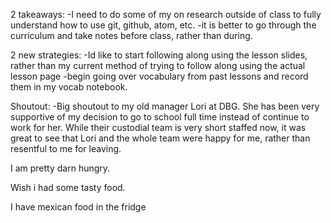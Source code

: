 2 takeaways:
-I need to do some of my on research outside of class to fully understand how to use git, github, atom, etc.
-it is better to go through the curriculum and take notes before class, rather than during.

2 new strategies:
-Id like to start following along using the lesson slides, rather than my current method of trying to follow along using the actual lesson page
-begin going over vocabulary from past lessons and record them in my vocab notebook.

Shoutout:
-Big shoutout to my old manager Lori at DBG. She has been very supportive of my decision to go to school full time instead of continue to work for her. While their custodial team is very short staffed now, it was great to see that Lori and the whole team were happy for me, rather than resentful to me for leaving.

I am pretty darn hungry.

Wish i had some tasty food.

I have mexican food in the fridge
